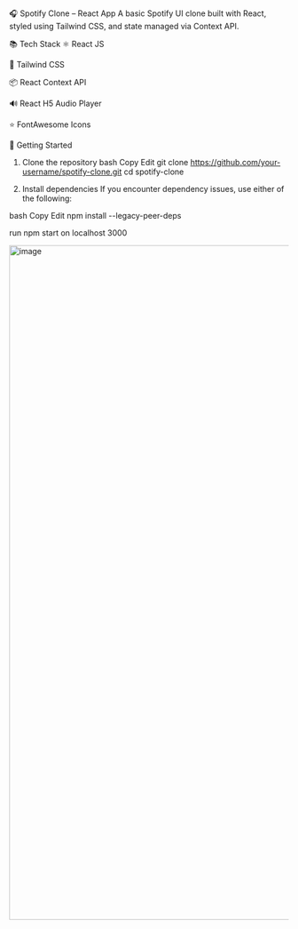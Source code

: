 🎧 Spotify Clone – React App
A basic Spotify UI clone built with React, styled using Tailwind CSS, and state managed via Context API.

📚 Tech Stack
⚛️ React JS

🎨 Tailwind CSS

📦 React Context API

🔊 React H5 Audio Player

⭐ FontAwesome Icons

🚀 Getting Started
1. Clone the repository
bash
Copy
Edit
git clone https://github.com/your-username/spotify-clone.git
cd spotify-clone

2. Install dependencies
If you encounter dependency issues, use either of the following:

bash
Copy
Edit
npm install --legacy-peer-deps

run 
npm start
on localhost 3000

<img width="2519" height="1214" alt="image" src="https://github.com/user-attachments/assets/f3347e19-7f31-4c5b-9ac7-ab32027e6e5d" />
